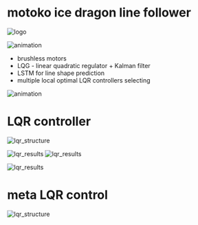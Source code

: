 # motoko ice dragon line follower

![logo](doc/images/ice_dragon_logo.jpg)


![animation](doc/images/robot_lqr.gif)

- brushless motors
- LQG - linear quadratic regulator + Kalman filter
- LSTM for line shape prediction
- multiple local optimal LQR controllers selecting

![animation](doc/images/robot_mlqr.gif)

 
# LQR controller

![lqr_structure](doc/diagrams/control-lqri_synth.png)

![lqr_results](utils/lqr_controller/results/poles.png)
![lqr_results](utils/lqr_controller/results/poles_mesh_cl.png)

![lqr_results](utils/lqr_controller/results/closed_loop_response.png)

# meta LQR control
![lqr_structure](doc/diagrams/control-mlqri.png)
